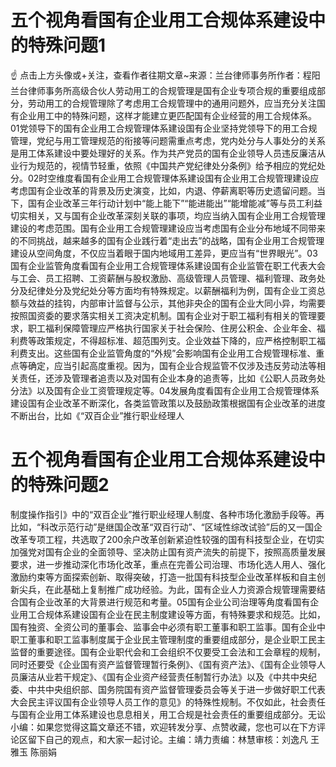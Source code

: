 # 五个视角看国有企业用工合规体系建设中的特殊问题1

☝ 点击上方头像或+关注，查看作者往期文章~来源：兰台律师事务所作者：程阳 兰台律师事务所高级合伙人劳动用工的合规管理是国有企业专项合规的重要组成部分，劳动用工的合规管理除了考虑用工合规管理中的通用问题外，应当充分关注国有企业用工中的特殊问题，这样才能建立更匹配国有企业经营的用工合规体系。01党领导下的国有企业用工合规管理体系建设国有企业坚持党领导下的用工合规管理，党纪与用工管理规范的衔接等问题需重点考虑，党内处分与人事处分的关系是用工体系建设中要处理好的关系。作为共产党员的国有企业领导人员违反廉洁从业行为规范的，视情节轻重，依照《中国共产党纪律处分条例》给予相应的党纪处分。02时空维度看国有企业用工合规管理体系建设国有企业用工合规管理建设应考虑国有企业改革的背景及历史演变，比如，内退、停薪离职等历史遗留问题。当下，国有企业改革三年行动计划中“能上能下”“能进能出”“能增能减”等与员工利益切实相关，又与国有企业改革深刻关联的事项，均应当纳入国有企业用工合规管理建设的考虑范围。国有企业用工合规管理建设应当考虑国有企业分布地域不同带来的不同挑战，越来越多的国有企业践行着“走出去”的战略，国有企业用工合规管理建设从空间角度，不仅应当着眼于国内地域用工差异，更应当有“世界眼光”。03国有企业监管角度看国有企业用工合规管理体系建设国有企业监管在职工代表大会与工会、员工招聘、工资薪酬与股权激励、高级管理人员管理、福利管理、政务处分及纪律处分及党纪处分等方面均有特殊规定。以薪酬福利为例，国有企业工资总额与效益的挂钩，内部审计监督与公示，其他非央企的国有企业大同小异，均需要按照国资委的要求落实相关工资决定机制。国有企业对于职工福利有相关的管理要求，职工福利保障管理应严格执行国家关于社会保险、住房公积金、企业年金、福利费等政策规定，不得超标准、超范围列支。企业效益下降的，应严格控制职工福利费支出。这些国有企业监管角度的“外规”会影响国有企业用工合规管理标准、重点等确定，应当引起高度重视。因为，国有企业合规监管不仅涉及违反劳动法等相关责任，还涉及管理者追责以及对国有企业本身的追责等，比如《公职人员政务处分法》以及国有企业工资管理规定等。04发展角度看国有企业用工合规管理体系建设国有企业改革不断深化，各类监管政策以及鼓励政策根据国有企业改革的进度不断出台，比如《“双百企业”推行职业经理人

# 五个视角看国有企业用工合规体系建设中的特殊问题2

制度操作指引》中的“双百企业”推行职业经理人制度、各种市场化激励手段等。再比如，“科改示范行动”是继国企改革“双百行动”、“区域性综改试验”后的又一国企改革专项工程，共选取了200余户改革创新紧迫性较强的国有科技型企业，在切实加强党对国有企业的全面领导、坚决防止国有资产流失的前提下，按照高质量发展要求，进一步推动深化市场化改革，重点在完善公司治理、市场化选人用人、强化激励约束等方面探索创新、取得突破，打造一批国有科技型企业改革样板和自主创新尖兵，在此基础上复制推广成功经验。为此，国有企业人力资源合规管理需要结合国有企业改革的大背景进行规范和考量。05国有企业公司治理等角度看国有企业用工合规体系建设国有企业在民主制度建设等方面，有特殊要求和规范。比如，国有独资、全资公司的董事会、监事会中必须有职工董事和职工监事。国有企业中职工董事和职工监事制度属于企业民主管理制度的重要组成部分，是企业职工民主监督的重要途径。国有企业职代会和工会组织不仅要受工会法和工会章程的规制，同时还要受《企业国有资产监督管理暂行条例》、《国有资产法》、《国有企业领导人员廉洁从业若干规定》、《国有企业资产经营责任制暂行办法》以及《中共中央纪委、中共中央组织部、国务院国有资产监督管理委员会等关于进一步做好职工代表大会民主评议国有企业领导人员工作的意见》的特殊性规制。不仅如此，社会责任与国有企业用工体系建设也息息相关，用工合规是社会责任的重要组成部分。无讼小编：如果您觉得这篇文章还不错，欢迎转发分享、点赞收藏，您也可以在下方评论区留下自己的观点，和大家一起讨论。主编：靖力责编：林慧审核：刘逸凡 王雅玉 陈丽娟


